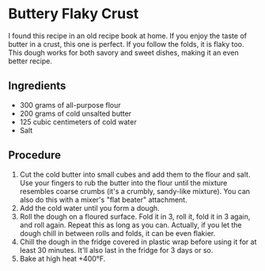 # Buttery Flaky Crust

I found this recipe in an old recipe book at home. If you enjoy the taste of butter in a crust, this one is perfect. If you follow the folds, it is flaky too. This dough works for both savory and sweet dishes, making it an even better recipe.

## Ingredients
- 300 grams of all-purpose flour
- 200 grams of cold unsalted butter
- 125 cubic centimeters of cold water
- Salt

## Procedure
1. Cut the cold butter into small cubes and add them to the flour and salt. Use your fingers to rub the butter into the flour until the mixture resembles coarse crumbs (it's a crumbly, sandy-like mixture). You can also do this with a mixer's "flat beater" attachment.
2. Add the cold water until you form a dough. 
3. Roll the dough on a floured surface. Fold it in 3, roll it, fold it in 3 again, and roll again. Repeat this as long as you can. Actually, if you let the dough chill in between rolls and folds, it can be even flakier. 
4. Chill the dough in the fridge covered in plastic wrap before using it for at least 30 minutes. It'll also last in the fridge for 3 days or so.
5. Bake at high heat +400°F.

